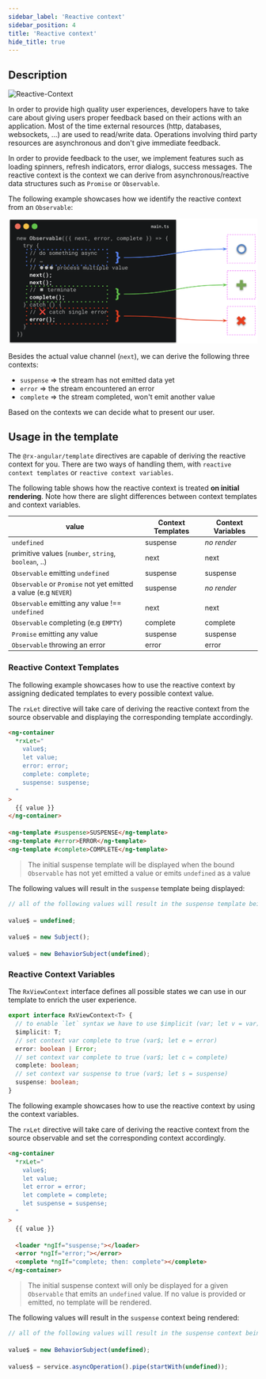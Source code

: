 ```yaml
---
sidebar_label: 'Reactive context'
sidebar_position: 4
title: 'Reactive context'
hide_title: true
---
```


## Description

![Reactive-Context](https://user-images.githubusercontent.com/10064416/192658822-67b51256-1c4a-49c7-8c48-6040b666d8a6.png)

In order to provide high quality user experiences, developers have to take care about giving users proper feedback
based on their actions with an application. Most of the time external resources (http, databases, websockets, ...) are used
to read/write data. Operations involving third party resources are asynchronous and don't give immediate feedback.

In order to provide feedback to the user, we implement features such as loading spinners, refresh indicators, error dialogs, success messages.
The reactive context is the context we can derive from asynchronous/reactive data structures such as `Promise` or `Observable`.

The following example showcases how we identify the reactive context from an `Observable`:

![reactive context from observable](../../../static/img/template/observable-reactive-context.png)

Besides the actual value channel (`next`), we can derive the following three contexts:

- `suspense` => the stream has not emitted data yet
- `error` => the stream encountered an error
- `complete` => the stream completed, won't emit another value

Based on the contexts we can decide what to present our user.

## Usage in the template

The `@rx-angular/template` directives are capable of
deriving the reactive context for you.
There are two ways of handling them, with `reactive context templates` or `reactive context variables`.

The following table shows how the reactive context is treated **on initial rendering**. Note how there are
slight differences between context templates and context variables.

| value                                                           | Context Templates | Context Variables |
| --------------------------------------------------------------- | ----------------- | ----------------- |
| `undefined`                                                     | suspense          | _no render_       |
| primitive values (`number`, `string`, `boolean`, ..)            | next              | next              |
| `Observable` emitting `undefined`                               | suspense          | suspense          |
| `Observable` or `Promise` not yet emitted a value (e.g `NEVER`) | suspense          | _no render_       |
| `Observable` emitting any value !== `undefined`                 | next              | next              |
| `Observable` completing (e.g `EMPTY`)                           | complete          | complete          |
| `Promise` emitting any value                                    | suspense          | suspense          |
| `Observable` throwing an error                                  | error             | error             |

### Reactive Context Templates

The following example showcases how to use the reactive context by assigning
dedicated templates to every possible context value.

The `rxLet` directive will take care of deriving the reactive context from the source
observable and displaying the corresponding template accordingly.

```html
<ng-container
  *rxLet="
    value$;
    let value;
    error: error;
    complete: complete;
    suspense: suspense;
  "
>
  {{ value }}
</ng-container>

<ng-template #suspense>SUSPENSE</ng-template>
<ng-template #error>ERROR</ng-template>
<ng-template #complete>COMPLETE</ng-template>
```

> The initial suspense template will be displayed when the bound `Observable` has not yet emitted
> a value or emits `undefined` as a value

The following values will result in the `suspense` template being displayed:

```ts
// all of the following values will result in the suspense template being displayed

value$ = undefined;

value$ = new Subject();

value$ = new BehaviorSubject(undefined);
```

### Reactive Context Variables

The `RxViewContext` interface defines all possible states we can use in our template
to enrich the user experience.

```ts
export interface RxViewContext<T> {
  // to enable `let` syntax we have to use $implicit (var; let v = var)
  $implicit: T;
  // set context var complete to true (var$; let e = error)
  error: boolean | Error;
  // set context var complete to true (var$; let c = complete)
  complete: boolean;
  // set context var suspense to true (var$; let s = suspense)
  suspense: boolean;
}
```

The following example showcases how to use the reactive context by using
the context variables.

The `rxLet` directive will take care of deriving the reactive context from the source
observable and set the corresponding context accordingly.

```html
<ng-container
  *rxLet="
    value$;
    let value;
    let error = error;
    let complete = complete;
    let suspense = suspense;
  "
>
  {{ value }}

  <loader *ngIf="suspense;"></loader>
  <error *ngIf="error;"></error>
  <complete *ngIf="complete; then: complete"></complete>
</ng-container>
```

> The initial suspense context will only be displayed for a given `Observable` that
> emits an `undefined` value. If no value is provided or emitted, no template will be rendered.

The following values will result in the `suspense` context being rendered:

```ts
// all of the following values will result in the suspense context being set to true

value$ = new BehaviorSubject(undefined);

values$ = service.asyncOperation().pipe(startWith(undefined));
```
